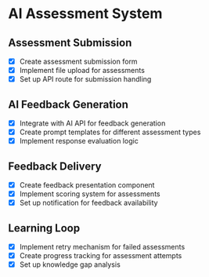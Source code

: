 # AI Assessment System

## Assessment Submission
- [x] Create assessment submission form
- [x] Implement file upload for assessments
- [x] Set up API route for submission handling

## AI Feedback Generation
- [x] Integrate with AI API for feedback generation
- [x] Create prompt templates for different assessment types
- [x] Implement response evaluation logic

## Feedback Delivery
- [x] Create feedback presentation component
- [x] Implement scoring system for assessments
- [x] Set up notification for feedback availability

## Learning Loop
- [x] Implement retry mechanism for failed assessments
- [x] Create progress tracking for assessment attempts
- [x] Set up knowledge gap analysis